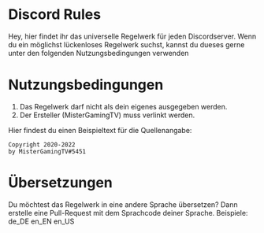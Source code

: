 # Discord Rules

Hey,
hier findet ihr das universelle Regelwerk für jeden Discordserver. 
Wenn du ein möglichst lückenloses Regelwerk suchst, kannst du dueses gerne unter den folgenden Nutzungsbedingungen verwenden 

# Nutzungsbedingungen
1. Das Regelwerk darf nicht als dein eigenes ausgegeben werden.
2. Der Ersteller (MisterGamingTV) muss verlinkt werden.

Hier findest du einen Beispieltext für die Quellenangabe:
```
Copyright 2020-2022
by MisterGamingTV#5451
```

# Übersetzungen
Du möchtest das Regelwerk in eine andere Sprache übersetzen? Dann erstelle eine Pull-Request mit dem Sprachcode deiner Sprache.
Beispiele:
de_DE
en_EN
en_US
